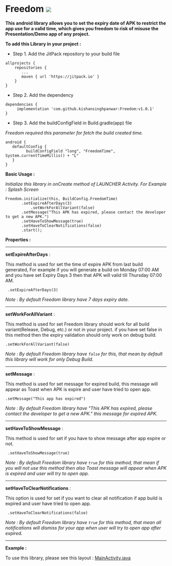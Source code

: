 
# Freedom [![](https://jitpack.io/v/kishansinghpanwar/Freedom.svg)](https://jitpack.io/#kishansinghpanwar/Freedom )
**This android library allows you to set the expiry date of APK to restrict the app use for a valid time, which gives you freedom to risk of misuse the Presentation/Demo app of any project.**

 **To add this Library in your project :**
 - Step 1. Add the JitPack repository to your build file
    
    
```
allprojects {
    repositories {
       ...
       maven { url 'https://jitpack.io' }
    }
}
 ```  
 
 - Step 2. Add the dependency
 ```
dependencies {
      implementation 'com.github.kishansinghpanwar:Freedom:v1.0.1'
}
 ```  
  - Step 3. Add the buildConfigField in Build.gradle(app) file
 

*Freedom required this parameter for fetch the build created time.*

 ```
android { 
	defaultConfig {  
		  buildConfigField "long", "FreedomTime", System.currentTimeMillis() + "L"  
	} 
}
 ```  
**Basic Usage :**

*Initialize this library in onCreate method of LAUNCHER Activity.
For Example : Splash Screen*

    Freedom.initialize(this, BuildConfig.FreedomTime)
		   .setExpireAfterDays(3)
	      	   .setWorkForAllVariant(false)
		   .setMessage("This APK has expired, please contact the developer to get a new APK.")
		   .setHaveToShowMessage(true)
		   .setHaveToClearNotifications(false)
		   .start();



**Properties :**
***
**setExpireAfterDays** :

This method is used for set the time of expire APK from last build generated, 
For example if you will generate a build on Monday 07:00 AM and you have set Expiry Days 3 then that APK will valid till Thursday 07:00 AM. 

     .setExpireAfterDays(3)
*Note : By default Freedom library have 7 days expiry date.* 
***
 **setWorkForAllVariant** : 
 
 This method is used for set Freedom library should work for all build variant(Release, Debug, etc.) or not in your project. if you have set false in this method then the expiry validation should only work on debug build. 
 

    .setWorkForAllVariant(false)

*Note : By default Freedom library have `false` for this, that mean by default this library will work for only Debug Build.* 
***
**setMessage** :

This method is used for set message for expired build, this message will appear as Toast when APK is expire and user have tried to open app.

    .setMessage("This app has expired")
   
*Note : By default Freedom library have *"This APK has expired, please contact the developer to get a new APK."* this message for expired APK.*
***
**setHaveToShowMessage** :

This method is used for set if you have to show message after app expire or not. 

     .setHaveToShowMessage(true)

*Note : By default Freedom library have `true` for this method, that mean if you will not use this method then also Toast message will appear when APK is expired and user will try to open app.*
***
**setHaveToClearNotifications** :

This option  is used for set if you want to clear all notification if app build is expired and user have tried to open app.

     .setHaveToClearNotifications(false)
     
*Note : By default Freedom library have `true` for this method, that mean all notifications will dismiss for your app when user will try to open app after expired.* 
***
**Example :**

To use this library, please see this layout  : 
[MainActivity.java](https://github.com/kishansinghpanwar/Freedom/blob/master/app/src/main/java/com/app/freedomexample/MainActivity.java)

